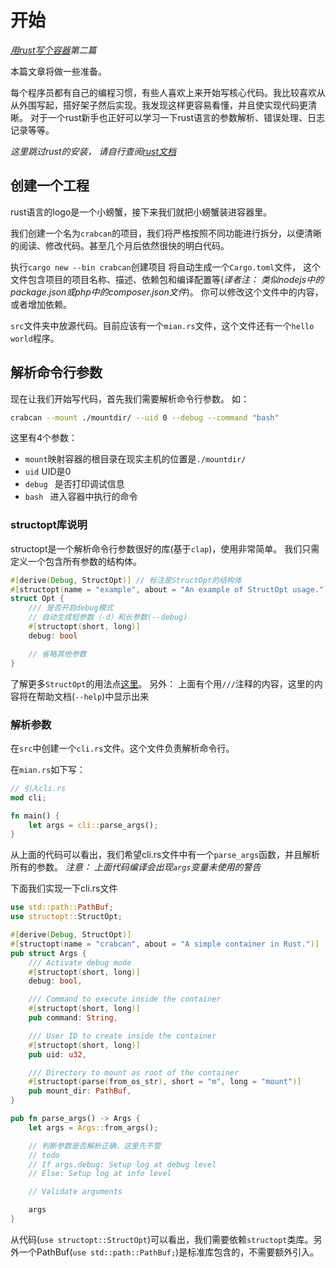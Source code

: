 开始
===================================================

*[用rust写个容器](./README.md)第二篇*

本篇文章将做一些准备。

每个程序员都有自己的编程习惯，有些人喜欢上来开始写核心代码。我比较喜欢从从外围写起，搭好架子然后实现。我发现这样更容易看懂，并且使实现代码更清晰。
对于一个rust新手也正好可以学习一下rust语言的参数解析、错误处理、日志记录等等。

*这里跳过rust的安装， 请自行查阅[rust文档](https://kaisery.github.io/trpl-zh-cn/)*

## 创建一个工程

rust语言的logo是一个小螃蟹，接下来我们就把小螃蟹装进容器里。

我们创建一个名为`crabcan`的项目，我们将严格按照不同功能进行拆分，以便清晰的阅读、修改代码。甚至几个月后依然很快的明白代码。

执行`cargo new --bin crabcan`创建项目
将自动生成一个`Cargo.toml`文件， 这个文件包含项目的项目名称、描述、依赖包和编译配置等(*译者注： 类似nodejs中的package.json或php中的composer.json文件*)。 你可以修改这个文件中的内容，或者增加依赖。

`src`文件夹中放源代码。目前应该有一个`mian.rs`文件，这个文件还有一个`hello world`程序。

## 解析命令行参数

现在让我们开始写代码，首先我们需要解析命令行参数。
如：
```sh
crabcan --mount ./mountdir/ --uid 0 --debug --command "bash"
```
这里有4个参数：
- `mount`映射容器的根目录在现实主机的位置是`./mountdir/`
- `uid` UID是0
- `debug ` 是否打印调试信息
- `bash ` 进入容器中执行的命令

### structopt库说明

structopt是一个解析命令行参数很好的库(基于`clap`)，使用非常简单。
我们只需定义一个包含所有参数的结构体。
```rust
#[derive(Debug, StructOpt)] // 标注是StructOpt的结构体
#[structopt(name = "example", about = "An example of StructOpt usage.")] // 
struct Opt {
    /// 是否开启debug模式
    // 自动生成短参数（-d）和长参数(--debug)
    #[structopt(short, long)]
    debug: bool

    // 省略其他参数
}
```
了解更多`StructOpt`的用法点[这里](https://docs.rs/structopt/latest/structopt/)。 另外： 上面有个用`///`注释的内容，这里的内容将在帮助文档(`--help`)中显示出来

### 解析参数

在`src`中创建一个`cli.rs`文件。这个文件负责解析命令行。

在`mian.rs`如下写：
```rust
// 引入cli.rs
mod cli;

fn main() {
    let args = cli::parse_args();
}
```
从上面的代码可以看出，我们希望cli.rs文件中有一个`parse_args`函数，并且解析所有的参数。
*注意： 上面代码编译会出现`args`变量未使用的警告*

下面我们实现一下cli.rs文件
```rust
use std::path::PathBuf;
use structopt::StructOpt;

#[derive(Debug, StructOpt)]
#[structopt(name = "crabcan", about = "A simple container in Rust.")]
pub struct Args {
    /// Activate debug mode
    #[structopt(short, long)]
    debug: bool,

    /// Command to execute inside the container
    #[structopt(short, long)]
    pub command: String,

    /// User ID to create inside the container
    #[structopt(short, long)]
    pub uid: u32,

    /// Directory to mount as root of the container
    #[structopt(parse(from_os_str), short = "m", long = "mount")]
    pub mount_dir: PathBuf,
}

pub fn parse_args() -> Args {
    let args = Args::from_args();

    // 判断参数是否解析正确，这里先不管
    // todo
    // If args.debug: Setup log at debug level
    // Else: Setup log at info level

    // Validate arguments

    args
}

```

从代码(`use structopt::StructOpt`)可以看出，我们需要依赖`structopt`类库。另外一个PathBuf(`use std::path::PathBuf;`)是标准库包含的，不需要额外引入。
